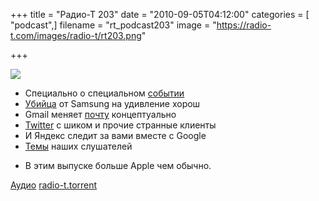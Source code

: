 +++
title = "Радио-Т 203"
date = "2010-09-05T04:12:00"
categories = [ "podcast",]
filename = "rt_podcast203"
image = "https://radio-t.com/images/radio-t/rt203.png"

+++

![](https://radio-t.com/images/radio-t/rt203.png)

- Специально о специальном [событии](http://habrahabr.ru/blogs/apple/103304/)
- [Убийца](http://www.crunchgear.com/2010/09/03/the-samsung-galaxy-tab-can-set-its-own-price-no-need-to-directly-compete-with-the-ipads-500-price/) от Samsung на удивление хорош
- Gmail меняет [почту](http://mashable.com/2010/08/30/gmail-priority-inbox/) концептуально
- [Twitter](http://internetno.net/2010/09/02/twitter-for-ipad/) с шиком и прочие странные клиенты
- И Яндекс следит за вами вместе с Google
- [Темы](http://radio-t.com/temi_dlja_vipuskov/temy-dlya-203/) наших слушателей

* В этим выпуске больше Apple чем обычно.

[Аудио](http://archive.rucast.net/radio-t/media/rt_podcast203.mp3)
[radio-t.torrent](http://www.radio-t.com/torrents/rt_podcast203.mp3.torrent)
<audio src="http://archive.rucast.net/radio-t/media/rt_podcast203.mp3" preload="none"></audio>